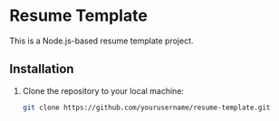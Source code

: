 # Resume Template

This is a Node.js-based resume template project.

## Installation

1. Clone the repository to your local machine:
   ```bash
   git clone https://github.com/yourusername/resume-template.git
